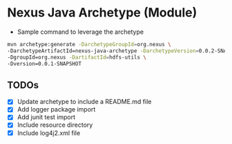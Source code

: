 # Nexus Java Archetype (Module)

- Sample command to leverage the archetype

```bash
mvn archetype:generate -DarchetypeGroupId=org.nexus \
-DarchetypeArtifactId=nexus-java-archetype -DarchetypeVersion=0.0.2-SNAPSHOT \
-DgroupId=org.nexus -DartifactId=hdfs-utils \
-Dversion=0.0.1-SNAPSHOT
```

## TODOs

- [x] Update archetype to include a README.md file
- [x] Add logger package import
- [x] Add junit test import
- [x] Include resource directory
- [x] Include log4j2.xml file

